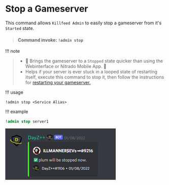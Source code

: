 # Stop a Gameserver

This command allows `Killfeed Admin` to easily stop a gameserver from it's `Started` state.

> #### Command invoke: ```!admin stop```

!!! note
> + 🛑 Brings the gameserver to a `Stopped` state quicker than using the Webinterface or Nitrado Mobile App. 📨
> + Helps if your server is ever stuck in a looped state of restarting itself, execute this command to stop it, then follow the instructions for [restarting your gameserver.](admin_restart.md)


!!! usage
```
!admin stop <Service Alias>
```

!!! example

```{.sql title="Admin Stop Command Example" linenums="1"}
!admin stop server1
```

![screenshot](../img/admin_stop.png)